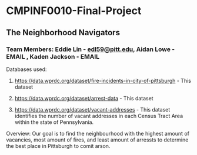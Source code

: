 # CMPINF0010-Final-Project
## The Neighborhood Navigators
### Team Members: Eddie Lin - edl59@pitt.edu, Aidan Lowe - EMAIL , Kaden Jackson - EMAIL
Databases used:
1. https://data.wprdc.org/dataset/fire-incidents-in-city-of-pittsburgh - This dataset

3. https://data.wprdc.org/dataset/arrest-data - This dataset

5. https://data.wprdc.org/dataset/vacant-addresses - This dataset identifies the number of vacant addresses in each Census Tract Area within the state of Pennsylvania.

Overview: Our goal is to find the neighbourhood with the highest amount of vacancies, most amount of fires, and least amount of arressts to determine the best place in Pittsburgh to comit arson.
